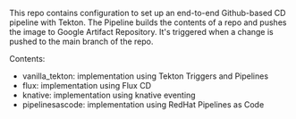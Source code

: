 This repo contains configuration to set up an end-to-end Github-based CD pipeline with Tekton.
The Pipeline builds the contents of a repo and pushes the image to Google Artifact Repository.
It's triggered when a change is pushed to the main branch of the repo.

Contents:
- vanilla_tekton: implementation using Tekton Triggers and Pipelines
- flux: implementation using Flux CD
- knative: implementation using knative eventing
- pipelinesascode: implementation using RedHat Pipelines as Code
